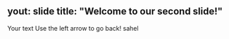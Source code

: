 yout: slide
title: "Welcome to our second slide!"
---
Your text
Use the left arrow to go back! sahel
